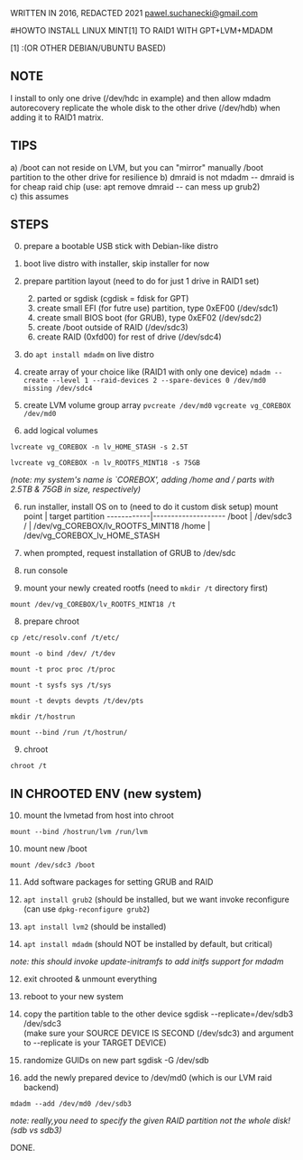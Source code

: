 WRITTEN IN 2016, REDACTED 2021
pawel.suchanecki@gmail.com


#HOWTO INSTALL LINUX MINT[1] TO RAID1 WITH GPT+LVM+MDADM

[1] :(OR OTHER DEBIAN/UBUNTU BASED)

NOTE
---
I install to only one drive (/dev/hdc in example) and then allow mdadm autorecovery replicate the whole disk to the other drive (/dev/hdb) when adding it to RAID1 matrix.

TIPS
--- 
a) /boot can not reside on LVM, but you can "mirror" manually /boot partition to the other drive for resilience
b) dmraid is not mdadm -- dmraid is for cheap raid chip (use: apt remove dmraid -- can mess up grub2)  
c) this assumes


STEPS
---
0. prepare a bootable USB stick with Debian-like distro

1. boot live distro with installer, skip installer for now

2. prepare partition layout (need to do for just 1 drive in RAID1 set)

   2. parted or sgdisk (cgdisk = fdisk for GPT)
   2. create small EFI (for futre use) partition, type 0xEF00 (/dev/sdc1)
   2. create small BIOS boot (for GRUB), type 0xEF02 (/dev/sdc2)
   2. create /boot outside of RAID (/dev/sdc3)
   2. create RAID (0xfd00) for rest of drive (/dev/sdc4)

3. do `apt install mdadm` on live distro

4. create array of your choice like (RAID1 with only one device)
`mdadm --create --level 1 --raid-devices 2 --spare-devices 0 /dev/md0 missing /dev/sdc4`

4. create LVM volume group array
`pvcreate /dev/md0`
`vgcreate vg_COREBOX /dev/md0`

5. add logical volumes 

`lvcreate vg_COREBOX -n lv_HOME_STASH -s 2.5T`

`lvcreate vg_COREBOX -n lv_ROOTFS_MINT18 -s 75GB`

*(note: my system's name is `COREBOX', adding /home and / parts with 2.5TB & 75GB in size, respectively)*

6. run installer, install OS on to (need to do it custom disk setup)
mount point | target partition 
------------|--------------------
/boot | /dev/sdc3
/ | /dev/vg_COREBOX/lv_ROOTFS_MINT18
/home | /dev/vg_COREBOX_lv_HOME_STASH

6. when prompted, request installation of GRUB to /dev/sdc

7. run console

8. mount your newly created rootfs (need to `mkdir /t` directory first)

`mount /dev/vg_COREBOX/lv_ROOTFS_MINT18 /t`

8. prepare chroot

`cp /etc/resolv.conf /t/etc/`

`mount -o bind /dev/ /t/dev`

`mount -t proc proc /t/proc`

`mount -t sysfs sys /t/sys`

`mount -t devpts devpts /t/dev/pts`

`mkdir /t/hostrun`

`mount --bind /run /t/hostrun/`

9. chroot

`chroot /t`

IN CHROOTED ENV (new system)
---

10. mount the lvmetad from host into chroot

`mount --bind /hostrun/lvm /run/lvm`

10. mount new /boot

`mount /dev/sdc3 /boot`

11. Add software packages for setting GRUB and RAID 
  
   11. `apt install grub2` (should be installed, but we want invoke reconfigure (can use `dpkg-reconfigure grub2`)
   11. `apt install lvm2` (should be installed)
   11. `apt install mdadm` (should NOT be installed by default, but critical)

   *note: this should invoke update-initramfs to add initfs support for mdadm*

12. exit chrooted & unmount everything

13. reboot to your new system

14. copy the partition table to the other device
sgdisk --replicate=/dev/sdb3 /dev/sdc3  
(make sure your SOURCE DEVICE IS SECOND (/dev/sdc3) and argument to --replicate is your TARGET DEVICE)

15. randomize GUIDs on new part
sgdisk -G /dev/sdb

16. add the newly prepared device to /dev/md0 (which is our LVM raid backend)

`mdadm --add /dev/md0 /dev/sdb3`

*note: really,you need to specify the given RAID partition not the whole disk! (sdb vs sdb3)*

DONE.

